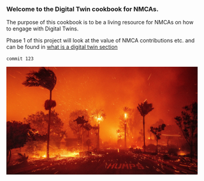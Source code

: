 ### Welcome to the Digital Twin cookbook for NMCAs. 

The purpose of this cookbook is to be a living resource for NMCAs on how to engage with Digital Twins. 

Phase 1 of this project will look at the value of NMCA contributions etc. and can be found in [what is a digital twin section](what-is-a-digital-twin/README.md)



```
commit 123
```

![Logo](90.png)

